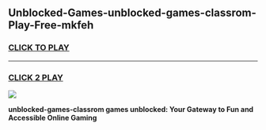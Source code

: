 
## Unblocked-Games-unblocked-games-classrom-Play-Free-mkfeh
<h3>
<a href="https://premium76.site?title=unblocked-games-classrom&ref=21A">CLICK TO PLAY</a></h3>
<hr>

<h3>
<a href="https://premium76.site?title=unblocked-games-classrom&ref=21A">CLICK 2 PLAY</a>
  
</h3>

<a href="https://premium76.site?title=unblocked-games-classrom&ref=21A"><img src="https://clearcache.store/games.png"></a>


**unblocked-games-classrom games unblocked: Your Gateway to Fun and Accessible Online Gaming**
